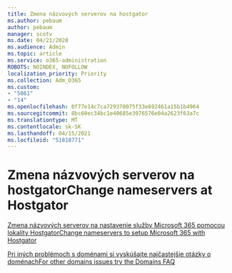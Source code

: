 ```yaml
---
title: Zmena názvových serverov na hostgator
ms.author: pebaum
author: pebaum
manager: scotv
ms.date: 04/21/2020
ms.audience: Admin
ms.topic: article
ms.service: o365-administration
ROBOTS: NOINDEX, NOFOLLOW
localization_priority: Priority
ms.collection: Adm_O365
ms.custom:
- "5861"
- "14"
ms.openlocfilehash: 0f77e14c7ca729370075f33e692461a15b1b4964
ms.sourcegitcommit: 8bc60ec34bc1e40685e3976576e04a2623f63a7c
ms.translationtype: MT
ms.contentlocale: sk-SK
ms.lasthandoff: 04/15/2021
ms.locfileid: "51818771"
---
```

# <a name="change-nameservers-at-hostgator"></a><span data-ttu-id="9b813-102">Zmena názvových serverov na hostgator</span><span class="sxs-lookup"><span data-stu-id="9b813-102">Change nameservers at Hostgator</span></span>

[<span data-ttu-id="9b813-103">Zmena názvových serverov na nastavenie služby Microsoft 365 pomocou lokality Hostgator</span><span class="sxs-lookup"><span data-stu-id="9b813-103">Change nameservers to setup Microsoft 365 with Hostgator</span></span>](https://docs.microsoft.com/microsoft-365/admin/dns/change-nameservers-at-hostgator?view=o365-worldwide)

[<span data-ttu-id="9b813-104">Pri iných problémoch s doménami si vyskúšajte najčastejšie otázky o doménach</span><span class="sxs-lookup"><span data-stu-id="9b813-104">For other domains issues try the Domains FAQ</span></span>](https://docs.microsoft.com/microsoft-365/admin/setup/domains-faq?view=o365-worldwide)